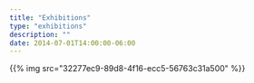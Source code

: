 ```yaml
---
title: "Exhibitions"
type: "exhibitions"
description: ""
date: 2014-07-01T14:00:00-06:00
---
```


{{% img src="32277ec9-89d8-4f16-ecc5-56763c31a500" %}}
